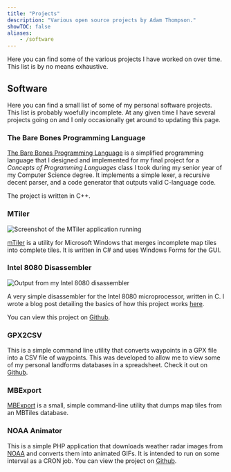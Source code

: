 ```yaml
---
title: "Projects"
description: "Various open source projects by Adam Thompson."
showTOC: false
aliases:
    - /software
---
```


Here you can find some of the various projects I have worked on over time. This list is by no means exhaustive. 

## Software

Here you can find a small list of some of my personal software projects. This list is probably woefully incomplete. At any given time I have several projects going on and I only occasionally get around to updating this page.

### The Bare Bones Programming Language

[The Bare Bones Programming Language](https://github.com/serialphotog/Bare-Bones-Language) is a simplified programming language that I designed and implemented for my final project for a *Concepts of Programming Languages* class I took during my senior year of my Computer Science degree. It implements a simple lexer, a recursive decent parser, and a code generator that outputs valid C-language code. 

The project is written in C++.

### MTiler

![Screenshot of the MTiler application running](/projects/MTiler.png)

[mTiler](https://github.com/serialphotog/mTiler) is a utility for Microsoft Windows that merges incomplete map tiles into complete tiles. It is written in C# and uses Windows Forms for the GUI.

### Intel 8080 Disassembler

![Output from my Intel 8080 disassembler](/projects/Intel8080DisassemblerOutput.png)

A very simple disassembler for the Intel 8080 microprocessor, written in C. I wrote a blog post detailing the basics of how this project works [here](https://hackeradam.com/lets-write-a-simple-disassembler-for-the-intel-8080-microprocessor/).

You can view this project on [Github](https://github.com/serialphotog/8080disassembler).

### GPX2CSV

This is a simple command line utility that converts waypoints in a GPX file into a CSV file of waypoints. This was developed to allow me to view some of my personal landforms databases in a spreadsheet. Check it out on [Github](https://github.com/serialphotog/gpx2csv).

### MBExport

[MBExport](https://github.com/serialphotog/mbexport) is a small, simple command-line utility that dumps map tiles from an MBTiles database.

### NOAA Animator

This is a simple PHP application that downloads weather radar images from [NOAA](https://www.noaa.gov/) and converts them into animated GIFs. It is intended to run on some interval as a CRON job. You can view the project on [Github](https://github.com/serialphotog/NOAA-Animator).